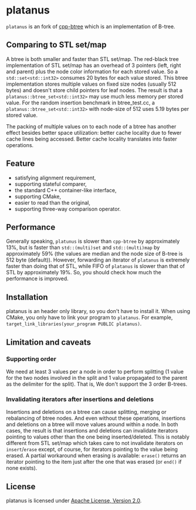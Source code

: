 # platanus
`platanus` is an fork of [cpp-btree](https://code.google.com/archive/p/cpp-btree/) which is an implementation of B-tree.


## Comparing to STL set/map
A btree is both smaller and faster than STL set/map.
The red-black tree implementation of STL set/map has an overhead of 3 pointers (left, right and parent) plus the node color information for each stored value.
So a `std::set<std::int32>` consumes 20 bytes for each value stored.
This btree implementation stores multiple values on fixed size nodes (usually 512 bytes) and doesn't store child
pointers for leaf nodes.
The result is that a `platanus::btree_set<std::int32>` may use much less memory per stored value.
For the random insertion benchmark in btree_test.cc, a `platanus::btree_set<std::int32>` with node-size of 512 uses 5.19 bytes per stored value.

The packing of multiple values on to each node of a btree has another effect besides better space utilization: better cache locality due to fewer cache lines being accessed.
Better cache locality translates into faster operations.


## Feature
* satisfying alignment requirement,
* supporting stateful comparer,
* the standard C++ container-like interface,
* supporting CMake,
* easier to read than the original,
* supporting three-way comparison operator.


## Performance
Generally speaking, `platunus` is slower than `cpp-btree` by approximately 13%, but is faster than `std::(multi)set` and `std::(multi)map` by approximately 59% (the values are median and the node size of B-tree is 512 byte (default)).
However, forwarding an iterator of `platanus` is extremely faster than doing that of STL, while FIFO of `platanus` is slower than that of STL by approximately 19%.
So, you should check how much the performance is improved.


## Installation
platanus is an header only library, so you don't have to install it.
When using CMake, you only have to link your program to `platanus`.
For example, `target_link_libraries(your_program PUBLIC platanus)`.


## Limitation and caveats
### Supporting order
We need at least 3 values per a node in order to perform splitting (1 value for the two nodes involved in the split and 1 value propagated to the parent as the delimiter for the split). That is, We don't support the 3 order B-trees.

### Invalidating iterators after insertions and deletions
Insertions and deletions on a btree can cause splitting, merging or rebalancing of btree nodes.
And even without these operations, insertions and deletions on a btree will move values around within a node.
In both cases, the result is that insertions and deletions can invalidate iterators pointing to values other than the one being inserted/deleted.
This is notably different from STL set/map which takes care to not invalidate iterators on `insert`/`erase` except, of course, for iterators pointing to the value being erased.
A partial workaround when erasing is available: `erase()` returns an iterator pointing to the item just after the one that was erased (or `end()` if none exists).


## License
platanus is licensed under [Apache License, Version 2.0](COPYING).
